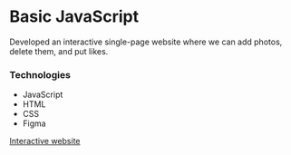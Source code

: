 # Basic JavaScript

Developed an interactive single-page website where we can add photos, delete them, and put likes.

### Technologies
* JavaScript
* HTML
* CSS
* Figma

[Interactive website](https://nikoloshgw.github.io/russian-travel/)
